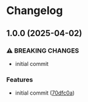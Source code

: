 # Changelog

## 1.0.0 (2025-04-02)


### ⚠ BREAKING CHANGES

* initial commit

### Features

* initial commit ([70dfc0a](https://github.com/compwright/easy-webhook/commit/70dfc0a137f384fb3fa1432e1650c9670d933d7d))
